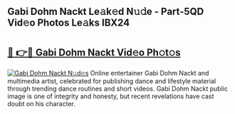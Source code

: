 ## Gabi Dohm Nackt Le𝚊k𝚎d N𝚞𝚍e - Part-5QD Vid𝚎o Photos Le𝚊ks IBX24

# <h2><a href="http://fb0ect2.evod.top/?m=Gabi+Dohm+Nackt">🔗 👉🔴 Gabi Dohm Nackt Vid𝚎o Ph𝚘t𝚘s</a></h2>

[![Gabi Dohm Nackt N𝚞d𝚎s](https://i.imgur.com/8V9OHl7.gif)](http://fb0ect2.evod.top/?m=Gabi+Dohm+Nackt)
Online entertainer Gabi Dohm Nackt and multimedia artist, celebrated for publishing dance and lifestyle material through trending dance routines and short videos. Gabi Dohm Nackt public image is one of integrity and honesty, but recent revelations have cast doubt on his character. 
